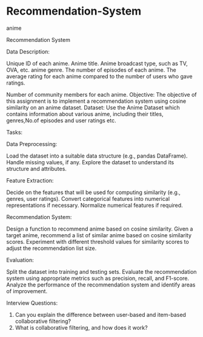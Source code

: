 # Recommendation-System
anime



Recommendation System

Data Description:

Unique ID of each anime.
Anime title.
Anime broadcast type, such as TV, OVA, etc.
anime genre.
The number of episodes of each anime.
The average rating for each anime compared to the number of users who gave ratings.


Number of community members for each anime.
Objective:
The objective of this assignment is to implement a recommendation system using cosine similarity on an anime dataset. 
Dataset:
Use the Anime Dataset which contains information about various anime, including their titles, genres,No.of episodes and user ratings etc.

Tasks:

Data Preprocessing:

Load the dataset into a suitable data structure (e.g., pandas DataFrame).
Handle missing values, if any.
Explore the dataset to understand its structure and attributes.

Feature Extraction:

Decide on the features that will be used for computing similarity (e.g., genres, user ratings).
Convert categorical features into numerical representations if necessary.
Normalize numerical features if required.

Recommendation System:

Design a function to recommend anime based on cosine similarity.
Given a target anime, recommend a list of similar anime based on cosine similarity scores.
Experiment with different threshold values for similarity scores to adjust the recommendation list size.

Evaluation:

Split the dataset into training and testing sets.
Evaluate the recommendation system using appropriate metrics such as precision, recall, and F1-score.
Analyze the performance of the recommendation system and identify areas of improvement.

Interview Questions:
1. Can you explain the difference between user-based and item-based collaborative filtering?
2. What is collaborative filtering, and how does it work?
